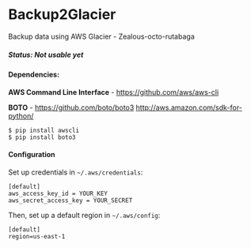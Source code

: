 # Backup2Glacier
Backup data using AWS Glacier - Zealous-octo-rutabaga

##### Status: Not usable yet #####

#### Dependencies: ####

**AWS Command Line Interface** - https://github.com/aws/aws-cli

**BOTO** - https://github.com/boto/boto3 http://aws.amazon.com/sdk-for-python/

    $ pip install awscli
    $ pip install boto3


#### Configuration ####

Set up credentials in `~/.aws/credentials`:

    [default]
    aws_access_key_id = YOUR_KEY
    aws_secret_access_key = YOUR_SECRET

Then, set up a default region in `~/.aws/config`:

    [default]
    region=us-east-1
